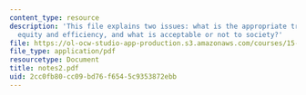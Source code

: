 ```yaml
---
content_type: resource
description: 'This file explains two issues: what is the appropriate trade-off between
  equity and efficiency, and what is acceptable or not to society?'
file: https://ol-ocw-studio-app-production.s3.amazonaws.com/courses/15-677j-urban-labor-markets-and-employment-policy-spring-2005/2cc0fb80cc09bd76f6545c9353872ebb_notes2.pdf
file_type: application/pdf
resourcetype: Document
title: notes2.pdf
uid: 2cc0fb80-cc09-bd76-f654-5c9353872ebb
---
```

